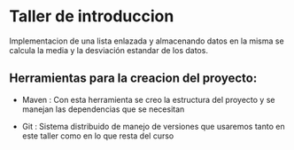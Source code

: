 # Taller de introduccion 

Implementacion de una lista enlazada y  almacenando datos en la misma se calcula la media y la desviación estandar de los datos.

## Herramientas para la creacion del proyecto:
- Maven : Con esta herramienta se creo la estructura del proyecto y se manejan las dependencias que se necesitan

- Git : Sistema distribuido de manejo de versiones que usaremos tanto en este taller como en lo que resta del curso


